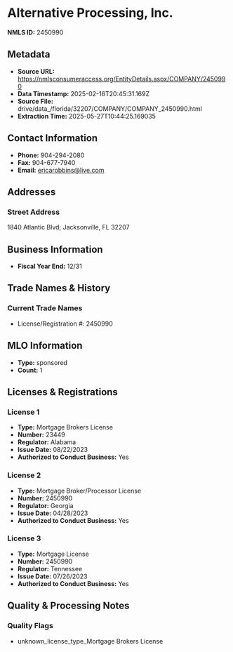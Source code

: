 # Alternative Processing, Inc.

**NMLS ID:** 2450990

## Metadata
- **Source URL:** https://nmlsconsumeraccess.org/EntityDetails.aspx/COMPANY/2450990
- **Data Timestamp:** 2025-02-16T20:45:31.169Z
- **Source File:** drive/data_/florida/32207/COMPANY/COMPANY_2450990.html
- **Extraction Time:** 2025-05-27T10:44:25.169035

## Contact Information
- **Phone:** 904-294-2080
- **Fax:** 904-677-7940
- **Email:** ericarobbins@live.com

## Addresses
### Street Address
1840 Atlantic Blvd; Jacksonville, FL 32207

## Business Information
- **Fiscal Year End:** 12/31

## Trade Names & History
### Current Trade Names
- License/Registration #: 2450990

## MLO Information
- **Type:** sponsored
- **Count:** 1

## Licenses & Registrations

### License 1
- **Type:** Mortgage Brokers License
- **Number:** 23449
- **Regulator:** Alabama
- **Issue Date:** 08/22/2023
- **Authorized to Conduct Business:** Yes

### License 2
- **Type:** Mortgage Broker/Processor License
- **Number:** 2450990
- **Regulator:** Georgia
- **Issue Date:** 04/28/2023
- **Authorized to Conduct Business:** Yes

### License 3
- **Type:** Mortgage License
- **Number:** 2450990
- **Regulator:** Tennessee
- **Issue Date:** 07/26/2023
- **Authorized to Conduct Business:** Yes

## Quality & Processing Notes
### Quality Flags
- unknown_license_type_Mortgage Brokers License
